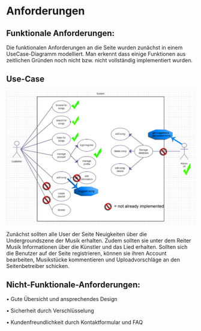 # Anforderungen

## Funktionale Anforderungen:

Die funktionalen Anforderungen an die Seite wurden zunächst in einem UseCase-Diagramm modelliert. Man erkennt dass einige Funktionen aus zeitlichen Gründen noch nicht bzw. nicht vollständig implementiert wurden.

## Use-Case

![1.UseCase.png](/Docu/Use_case_-final.png)

Zunächst sollten alle User der Seite Neuigkeiten über die Undergroundszene der Musik erhalten. Zudem sollten sie unter dem Reiter Musik Informationen über die Künstler und das Lied  erhalten. Sollten sich die Benutzer auf der Seite registrieren, können sie ihren Account bearbeiten, Musikstücke kommentieren und Uploadvorschläge an den Seitenbetreiber schicken.

## Nicht-Funktionale-Anforderungen:

•	Gute Übersicht und ansprechendes Design

•	Sicherheit durch Verschlüsselung

•	Kundenfreundlichkeit durch Kontaktformular und FAQ
